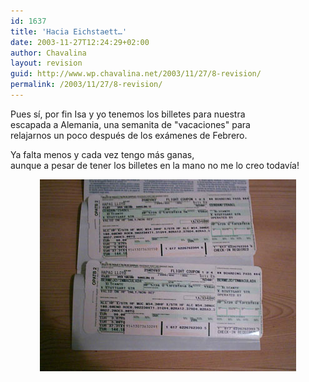```yaml
---
id: 1637
title: 'Hacia Eichstaett…'
date: 2003-11-27T12:24:29+02:00
author: Chavalina
layout: revision
guid: http://www.wp.chavalina.net/2003/11/27/8-revision/
permalink: /2003/11/27/8-revision/
---
```

<p align="left">
  Pues s&iacute;, por fin <span class="alguien">Isa</span> y yo tenemos los billetes para nuestra<br /> escapada a Alemania, una semanita de "vacaciones" para<br /> relajarnos un poco después de los exámenes de Febrero.
</p>

<p align="left">
  Ya falta menos y cada vez tengo más ganas,<br /> aunque a pesar de tener los billetes en la mano no me lo creo todav&iacute;a!
</p>

<p align="center">
  <img src="./imagenes/fotos/billete1.jpg" width="410" height="307" alt="billete Eichstaett" />
</p>